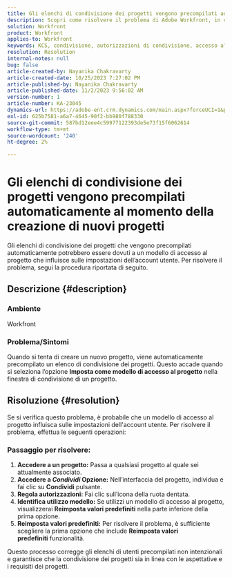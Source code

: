 ```yaml
---
title: Gli elenchi di condivisione dei progetti vengono precompilati automaticamente al momento della creazione di nuovi progetti
description: Scopri come risolvere il problema di Adobe Workfront, in cui gli elenchi di condivisione dei progetti vengono precompilati automaticamente durante la creazione di nuovi progetti.
solution: Workfront
product: Workfront
applies-to: Workfront
keywords: KCS, condivisione, autorizzazioni di condivisione, accesso al progetto, modello di accesso al progetto, Workfront
resolution: Resolution
internal-notes: null
bug: false
article-created-by: Nayanika Chakravarty
article-created-date: 10/25/2023 7:27:02 PM
article-published-by: Nayanika Chakravarty
article-published-date: 11/2/2023 9:56:02 AM
version-number: 1
article-number: KA-23045
dynamics-url: https://adobe-ent.crm.dynamics.com/main.aspx?forceUCI=1&pagetype=entityrecord&etn=knowledgearticle&id=a3a23476-6c73-ee11-9ae7-6045bd006295
exl-id: 625b7581-a6a7-4645-90f2-bb980f788330
source-git-commit: 587bd12eee4c59977122393de5e73f15f6062614
workflow-type: tm+mt
source-wordcount: '240'
ht-degree: 2%

---
```


# Gli elenchi di condivisione dei progetti vengono precompilati automaticamente al momento della creazione di nuovi progetti


Gli elenchi di condivisione dei progetti che vengono precompilati automaticamente potrebbero essere dovuti a un modello di accesso al progetto che influisce sulle impostazioni dell’account utente. Per risolvere il problema, segui la procedura riportata di seguito.

## Descrizione {#description}


### <b>Ambiente</b>

Workfront

### <b>Problema/Sintomi</b>

Quando si tenta di creare un nuovo progetto, viene automaticamente precompilato un elenco di condivisione dei progetti. Questo accade quando si seleziona l’opzione <b>Imposta come modello di accesso al progetto</b> nella finestra di condivisione di un progetto.


## Risoluzione {#resolution}


Se si verifica questo problema, è probabile che un modello di accesso al progetto influisca sulle impostazioni dell&#39;account utente. Per risolvere il problema, effettua le seguenti operazioni:

### Passaggio per risolvere:  

1. <b>Accedere a un progetto:</b> Passa a qualsiasi progetto al quale sei attualmente associato.
2. <b>Accedere a *Condividi* Opzione:</b> Nell’interfaccia del progetto, individua e fai clic su <b>Condividi</b> pulsante.
3. <b>Regola autorizzazioni:</b> Fai clic sull’icona della ruota dentata.
4. <b>Identifica utilizzo modello:</b> Se utilizzi un modello di accesso al progetto, visualizzerai <b>Reimposta valori predefiniti</b> nella parte inferiore della prima opzione.
5. <b>Reimposta valori predefiniti:</b> Per risolvere il problema, è sufficiente scegliere la prima opzione che include <b>Reimposta valori predefiniti</b> funzionalità.


Questo processo corregge gli elenchi di utenti precompilati non intenzionali e garantisce che la condivisione dei progetti sia in linea con le aspettative e i requisiti dei progetti.
